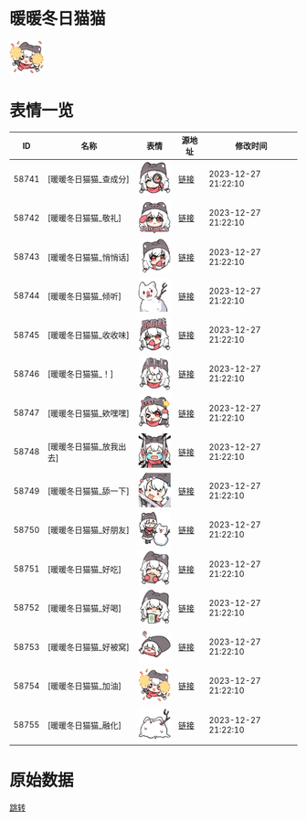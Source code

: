 # 暖暖冬日猫猫

<img src="./cover.png" height="60" alt="cover" />

# 表情一览

|ID|名称|表情|源地址|修改时间|
|----|----|----|----|----|
|58741|[暖暖冬日猫猫_查成分]|<img src="./pic/058741_%5B暖暖冬日猫猫_查成分%5D.png" height="60" alt="查成分"/>|[链接](https://i0.hdslb.com/bfs/garb/4e7834d6eb0229f0c4438b8795b71eccbb0d632f.png)|2023-12-27 21:22:10|
|58742|[暖暖冬日猫猫_敬礼]|<img src="./pic/058742_%5B暖暖冬日猫猫_敬礼%5D.png" height="60" alt="敬礼"/>|[链接](https://i0.hdslb.com/bfs/garb/33a1e74e818416e3091e732db238f27783bc1022.png)|2023-12-27 21:22:10|
|58743|[暖暖冬日猫猫_悄悄话]|<img src="./pic/058743_%5B暖暖冬日猫猫_悄悄话%5D.png" height="60" alt="悄悄话"/>|[链接](https://i0.hdslb.com/bfs/garb/ce568790072589fb83168124026305807c9e71c7.png)|2023-12-27 21:22:10|
|58744|[暖暖冬日猫猫_倾听]|<img src="./pic/058744_%5B暖暖冬日猫猫_倾听%5D.png" height="60" alt="倾听"/>|[链接](https://i0.hdslb.com/bfs/garb/b48b6561081701ec5681a8ce4617a9e944fdb2f2.png)|2023-12-27 21:22:10|
|58745|[暖暖冬日猫猫_收收味]|<img src="./pic/058745_%5B暖暖冬日猫猫_收收味%5D.png" height="60" alt="收收味"/>|[链接](https://i0.hdslb.com/bfs/garb/db20b2e3dc232afbe147400183348105306aa6b5.png)|2023-12-27 21:22:10|
|58746|[暖暖冬日猫猫_！]|<img src="./pic/058746_%5B暖暖冬日猫猫_！%5D.png" height="60" alt="！"/>|[链接](https://i0.hdslb.com/bfs/garb/89bfcc7707e74c22f7e24fba20d2ebbe92b43b07.png)|2023-12-27 21:22:10|
|58747|[暖暖冬日猫猫_欸嘿嘿]|<img src="./pic/058747_%5B暖暖冬日猫猫_欸嘿嘿%5D.png" height="60" alt="欸嘿嘿"/>|[链接](https://i0.hdslb.com/bfs/garb/70b0f01b80f3d12cef75a89b23d857b4dc54e79f.png)|2023-12-27 21:22:10|
|58748|[暖暖冬日猫猫_放我出去]|<img src="./pic/058748_%5B暖暖冬日猫猫_放我出去%5D.png" height="60" alt="放我出去"/>|[链接](https://i0.hdslb.com/bfs/garb/679c829e9326b9aad4dcafc47985534964229cf3.png)|2023-12-27 21:22:10|
|58749|[暖暖冬日猫猫_舔一下]|<img src="./pic/058749_%5B暖暖冬日猫猫_舔一下%5D.png" height="60" alt="舔一下"/>|[链接](https://i0.hdslb.com/bfs/garb/4a37dc2b4001f1abb9a696ca92c25dc2f3416e80.png)|2023-12-27 21:22:10|
|58750|[暖暖冬日猫猫_好朋友]|<img src="./pic/058750_%5B暖暖冬日猫猫_好朋友%5D.png" height="60" alt="好朋友"/>|[链接](https://i0.hdslb.com/bfs/garb/690774e5d115740314165be462d739554146dc48.png)|2023-12-27 21:22:10|
|58751|[暖暖冬日猫猫_好吃]|<img src="./pic/058751_%5B暖暖冬日猫猫_好吃%5D.png" height="60" alt="好吃"/>|[链接](https://i0.hdslb.com/bfs/garb/806b8e788689253803f2e01b1bfbc561cdda917b.png)|2023-12-27 21:22:10|
|58752|[暖暖冬日猫猫_好喝]|<img src="./pic/058752_%5B暖暖冬日猫猫_好喝%5D.png" height="60" alt="好喝"/>|[链接](https://i0.hdslb.com/bfs/garb/3a7c15aa49658c482a38f7727af9050584624e52.png)|2023-12-27 21:22:10|
|58753|[暖暖冬日猫猫_好被窝]|<img src="./pic/058753_%5B暖暖冬日猫猫_好被窝%5D.png" height="60" alt="好被窝"/>|[链接](https://i0.hdslb.com/bfs/garb/e77637813725c0b866f5f29e74d27cf017a42014.png)|2023-12-27 21:22:10|
|58754|[暖暖冬日猫猫_加油]|<img src="./pic/058754_%5B暖暖冬日猫猫_加油%5D.png" height="60" alt="加油"/>|[链接](https://i0.hdslb.com/bfs/garb/27ac739019b7cbb1e1eee6e2cde9eb7c67eeebfa.png)|2023-12-27 21:22:10|
|58755|[暖暖冬日猫猫_融化]|<img src="./pic/058755_%5B暖暖冬日猫猫_融化%5D.png" height="60" alt="融化"/>|[链接](https://i0.hdslb.com/bfs/garb/d161d8104db71214e50831fc3bbf12ce2243c468.png)|2023-12-27 21:22:10|

# 原始数据

[跳转](./raw.json)

